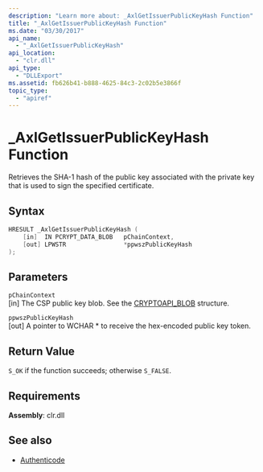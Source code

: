 ```yaml
---
description: "Learn more about: _AxlGetIssuerPublicKeyHash Function"
title: "_AxlGetIssuerPublicKeyHash Function"
ms.date: "03/30/2017"
api_name:
  - "_AxlGetIssuerPublicKeyHash"
api_location:
  - "clr.dll"
api_type:
  - "DLLExport"
ms.assetid: fb626b41-b888-4625-84c3-2c02b5e3866f
topic_type: 
  - "apiref"
---
```

# \_AxlGetIssuerPublicKeyHash Function

Retrieves the SHA-1 hash of the public key associated with the private key that is used to sign the specified certificate.

## Syntax

```cpp
HRESULT _AxlGetIssuerPublicKeyHash (
    [in]  IN PCRYPT_DATA_BLOB   pChainContext,
    [out] LPWSTR                *ppwszPublicKeyHash
);
```

## Parameters

 `pChainContext`\
 [in] The CSP public key blob. See the [CRYPTOAPI_BLOB](/windows/win32/api/dpapi/ns-dpapi-crypt_integer_blob) structure.

 `ppwszPublicKeyHash`\
 [out] A pointer to WCHAR * to receive the hex-encoded public key token.

## Return Value

 `S_OK` if the function succeeds; otherwise `S_FALSE`.

## Requirements

**Assembly**: clr.dll

## See also

- [Authenticode](index.md)
